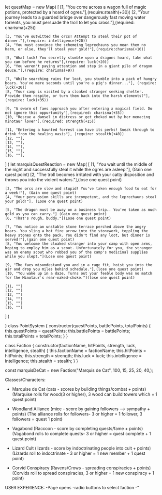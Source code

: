 let questMap = new Map(
  [
    [1, "You come across a wagon full of magic potions, protected by a hoard of ogres."],(require:stealth(+30))
    [2, "Your journey leads to a guarded bridge over dangerously fast moving water torrents, you must persuade the troll to let you cross."],(required: charisma(+25))
    
    [3, "You've outwitted the orcs! Attempt to steal their pot of dinner."],(require: intelligence(+20))
    [4, "You must convince the schemeing leprechauns you mean them no harm, or else, they'll steal your gold!"],(require:charisma(+10))
    
    [5, "What luck! You secretly stumble upon a dragons hoard, take what you can before he returns"],(require: luck(+20))
    [6, "You weren't paying attention and step in a giant pile of dragon deuce."],(require: charisma(+9))
    
    [7, "While searching ruins for loot, you stumble into a pack of hungry boars. You've mere seconds until you're a pig's dinner..."], (require: luck(+20))
    [8, "Your camp is visited by a cloaked stranger seeking shelter. Provide them respite, or turn them back into the harsh elements?"], (require: luck(+35))
    
    [9, "A swarm of faes approach you after entering a magical field. Do not ignore this oppurtunity"],(required: charisma(+35))
    [10, "Rescue a damsel in distress or get choked out by her menacing minotaur lover"],(required: strength(+15))
    
    [11, "Entering a haunted forrest can have its perks! Sneak through to drink from the healing oasis"], (require: stealth(+40))
    [12, ""],
    [13, ""],
    [14, ""],
    [15, ""],
    [16, ""],

  ]
)
let marquisQuestReaction = new Map(
  [
    [1, "You wait until the middle of the night and successfully steal it while the ogres are asleep."], (Gain one quest point)
    [2, "The troll becomes irritated with your catty disposition and throws you into the violent waters."],(lose one quest point)
    
    [3, "The orcs are slow and stupid! You've taken enough food to eat for a week!"], (Gain one quest point)
    [4, "Your persuasion skills are incompetent, and the leprechauns steal your gold!"], (Lose one quest point)

    [5, "The dragon must be away on a business trip.. You've taken as much gold as you can carry."] (Gain one quest point)
    [6, "That's rough, buddy."](Lose one quest point)
    
    [7, "You notice an unstable stone terrace perched above the angry boars. You sling a hot fire arrow into the stonework, toppling the heavy stones onto the pack. You didn't find any loot, but dinner is served!"],(gain one quest point)
    [8, "You welcome the cloaked stranger into your camp with open arms, hoping to employ him as a scout. Unfortunately for you, the stranger was an enemy scout who robbed you of the camp's medicinal supplies while you slept."](Lose one quest point)
    
    [9, "The faes misundestand you and in a rage fit, hoist you into the air and drop you miles behind schedule."],(lose one quest point)
    [10, "You wake up in a daze. Turns out your feeble body was no match for the Minotaur's rear-naked-choke."](lose one quest point)
    
    [11, ""]
    [12, ""]
    [13, ""]
    [14, ""]
    [15, ""]
    [16, ""]
  ]
)

}
class PointSystem {
  constructor(questPoints, battlePoints, totalPoints) {
    this.questPoints = questPoints;
    this.battlePoints = battlePoints;
    this.totalPoints =  totalPoints;
  }
}

class Faction {
  constructor(factionName, hitPoints, strength, luck, intelligence, stealth) {
    this.factionName = factionName;
    this.hitPoints = hitPoints;
    this.strength = strength;
    this.luck = luck;
    this.intelligence = intelligence;
    this.stealth = stealth;
  }
}

const marquisDeCat = new Faction("Marquis de Cat", 100, 15, 25, 20, 40,);



Classes/Characters:
* Marquise de Cat (cats - scores by building things/combat + points)
(Marquise rolls for wood(3 or higher), 3 wood can build towers which = 1 quest point)

* Woodland Alliance (mice - score by gaining followers --> sympathy + points) (The alliance rolls for followers- 3 or higher = 1 follower, 3 followers = quest 1 point) 

* Vagabond (Raccoon - score by completing quests/fame + points)
(Vagabond rolls to complete quests- 3 or higher = quest complete + 1 quest point)

* Lizard Cult (lizards - score by indoctrinating people into cult + points) (Lizards roll to indoctrinate - 3 or higher = 1 new member + 1 quest point)

* Corvid Conspiracy (Ravens/Crows - spreading conspiracies + points)
(Corvids roll to spread conspiracies, 3 or higher = 1 new conspiracy + 1 point)



USER EXPERIENCE:
-Page opens
-radio buttons to select faction
-"